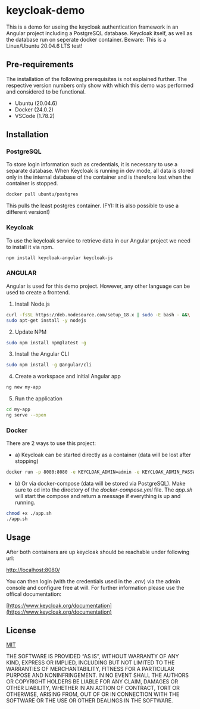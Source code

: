 # keycloak-demo
This is a demo for useing the keycloak authentication framework in an Angular project including a PostgreSQL database. Keycloak itself, as well as the database run on seperate docker container.
Beware: This is a Linux/Ubuntu 20.04.6 LTS test!

## Pre-requirements
The installation of the following prerequisites is not explained further. The respective version numbers only show with which this demo was performed and considered to be functional.
- Ubuntu (20.04.6)
- Docker (24.0.2)
- VSCode (1.78.2)

## Installation
### PostgreSQL
To store login information such as credentials, it is necessary to use a separate database. When Keycloak is running in dev mode, all data is stored only in the internal database of the container and is therefore lost when the container is stopped.
```bash
docker pull ubuntu/postgres
```
This pulls the least postgres container. (FYI: It is also possible to use a different version!)


### Keycloak
To use the keycloak service to retrieve data in our Angular project we need to install it via npm.
```bash
npm install keycloak-angular keycloak-js
```

### ANGULAR
Angular is used for this demo project. However, any other language can be used to create a frontend.

1. Install Node.js
```bash
curl -fsSL https://deb.nodesource.com/setup_18.x | sudo -E bash - &&\
sudo apt-get install -y nodejs
```
2. Update NPM
```bash
sudo npm install npm@latest -g
```
3. Install the Angular CLI
```bash
sudo npm install -g @angular/cli
```
4. Create a workspace and initial Angular app
```bash
ng new my-app
```
5. Run the application
```bash
cd my-app
ng serve --open
```

### Docker
There are 2 ways to use this project:
* a) Keycloak can be started directly as a container (data will be lost after stopping)
```bash
docker run -p 8080:8080 -e KEYCLOAK_ADMIN=admin -e KEYCLOAK_ADMIN_PASSWORD=password quay.io/keycloak/keycloak start-dev
```
* b) Or via docker-compose (data will be stored via PostgreSQL). Make sure to cd into the directory of the *docker-compose.yml* file. The *app.sh* will start the compose and return a message if everything is up and running.
```bash
chmod +x ./app.sh
./app.sh
```


## Usage
After both containers are up keycloak should be reachable under following url:

[http://localhost:8080/]([http://localhost:8080/)

You can then login (with the credentials used in the *.env*) via the admin console and configure free at will.
For further information please use the offical documentation:

[https://www.keycloak.org/documentation](https://www.keycloak.org/documentation)

## License

[MIT](https://choosealicense.com/licenses/mit/)

THE SOFTWARE IS PROVIDED “AS IS”, WITHOUT WARRANTY OF ANY KIND, EXPRESS OR IMPLIED, INCLUDING BUT NOT LIMITED TO THE WARRANTIES OF MERCHANTABILITY, FITNESS FOR A PARTICULAR PURPOSE AND NONINFRINGEMENT. IN NO EVENT SHALL THE AUTHORS OR COPYRIGHT HOLDERS BE LIABLE FOR ANY CLAIM, DAMAGES OR OTHER LIABILITY, WHETHER IN AN ACTION OF CONTRACT, TORT OR OTHERWISE, ARISING FROM, OUT OF OR IN CONNECTION WITH THE SOFTWARE OR THE USE OR OTHER DEALINGS IN THE SOFTWARE.

